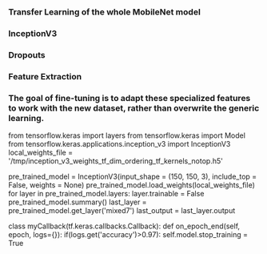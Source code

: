### Transfer Learning of the whole MobileNet model
### InceptionV3
### Dropouts
### Feature Extraction
### The goal of fine-tuning is to adapt these specialized features to work with the new dataset, rather than overwrite the generic learning.
 
from tensorflow.keras import layers
from tensorflow.keras import Model
from tensorflow.keras.applications.inception_v3 import InceptionV3
local_weights_file = '/tmp/inception_v3_weights_tf_dim_ordering_tf_kernels_notop.h5'

pre_trained_model = InceptionV3(input_shape = (150, 150, 3), 
                                include_top = False, 
                                weights = None)
pre_trained_model.load_weights(local_weights_file)
for layer in pre_trained_model.layers:
  layer.trainable = False
pre_trained_model.summary()
last_layer = pre_trained_model.get_layer('mixed7')
last_output = last_layer.output

class myCallback(tf.keras.callbacks.Callback):
    def on_epoch_end(self, epoch, logs={}):
        if(logs.get('accuracy')>0.97):
            self.model.stop_training = True
            
            
